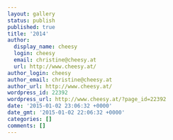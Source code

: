 ```yaml
---
layout: gallery
status: publish
published: true
title: '2014'
author:
  display_name: cheesy
  login: cheesy
  email: christine@cheesy.at
  url: http://www.cheesy.at/
author_login: cheesy
author_email: christine@cheesy.at
author_url: http://www.cheesy.at/
wordpress_id: 22392
wordpress_url: http://www.cheesy.at/?page_id=22392
date: '2015-01-02 23:06:32 +0000'
date_gmt: '2015-01-02 22:06:32 +0000'
categories: []
comments: []
---
```

